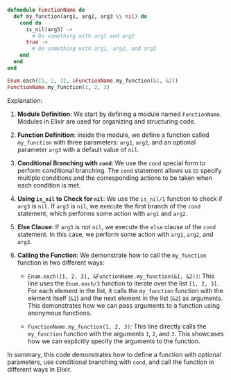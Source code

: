 ```elixir
defmodule FunctionName do
  def my_function(arg1, arg2, arg3 \\ nil) do
    cond do
      is_nil(arg3) ->
        # Do something with arg1 and arg2
      true ->
        # Do something with arg1, arg2, and arg3
    end
  end
end

Enum.each([1, 2, 3], &FunctionName.my_function(&1, &2))
FunctionName.my_function(1, 2, 3)
```

Explanation:

1. **Module Definition**: We start by defining a module named `FunctionName`. Modules in Elixir are used for organizing and structuring code.

2. **Function Definition**: Inside the module, we define a function called `my_function` with three parameters: `arg1`, `arg2`, and an optional parameter `arg3` with a default value of `nil`.

3. **Conditional Branching with `cond`**: We use the `cond` special form to perform conditional branching. The `cond` statement allows us to specify multiple conditions and the corresponding actions to be taken when each condition is met.

4. **Using `is_nil` to Check for `nil`**: We use the `is_nil/1` function to check if `arg3` is `nil`. If `arg3` is `nil`, we execute the first branch of the `cond` statement, which performs some action with `arg1` and `arg2`.

5. **Else Clause**: If `arg3` is not `nil`, we execute the `else` clause of the `cond` statement. In this case, we perform some action with `arg1`, `arg2`, and `arg3`.

6. **Calling the Function**: We demonstrate how to call the `my_function` function in two different ways:

   - `Enum.each([1, 2, 3], &FunctionName.my_function(&1, &2))`: This line uses the `Enum.each/3` function to iterate over the list `[1, 2, 3]`. For each element in the list, it calls the `my_function` function with the element itself (`&1`) and the next element in the list (`&2`) as arguments. This demonstrates how we can pass arguments to a function using anonymous functions.

   - `FunctionName.my_function(1, 2, 3)`: This line directly calls the `my_function` function with the arguments `1`, `2`, and `3`. This showcases how we can explicitly specify the arguments to the function.

In summary, this code demonstrates how to define a function with optional parameters, use conditional branching with `cond`, and call the function in different ways in Elixir.
